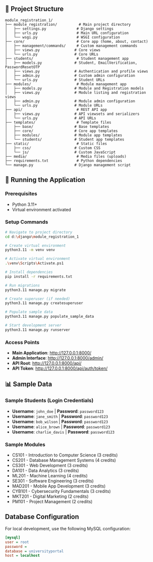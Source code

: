 
## 📁 Project Structure

```
module_registration_1/
├── module_registration/          # Main project directory
│   ├── settings.py              # Django settings
│   ├── urls.py                  # Main URL configuration
│   └── wsgi.py                  # WSGI configuration
├── core/                        # Core app (home, about, contact)
│   ├── management/commands/     # Custom management commands
│   ├── views.py                # Core views
│   └── urls.py                 # Core URLs
├── students/                    # Student management app
│   ├── models.py               # Student, EmailVerification, PasswordResetOTP
│   ├── views.py                # Authentication and profile views
│   ├── admin.py                # Custom admin configuration
│   └── urls.py                 # Student URLs
├── modules/                     # Module management app
│   ├── models.py               # Module and Registration models
│   ├── views.py                # Module listing and registration views
│   ├── admin.py                # Module admin configuration
│   └── urls.py                 # Module URLs
├── api/                         # REST API app
│   ├── views.py                # API viewsets and serializers
│   └── urls.py                 # API URLs
├── templates/                   # Template files
│   ├── base/                   # Base templates
│   ├── core/                   # Core app templates
│   ├── modules/                # Module app templates
│   └── students/               # Student app templates
├── static/                      # Static files
│   ├── css/                    # Custom CSS
│   └── js/                     # Custom JavaScript
├── media/                       # Media files (uploads)
├── requirements.txt             # Python dependencies
└── manage.py                   # Django management script
```

## 🚀 Running the Application

### Prerequisites
- Python 3.11+
- Virtual environment activated

### Setup Commands
```bash
# Navigate to project directory
cd d:\django\module_registration_1

# Create virtual environment
python3.11 -m venv venv

# Activate virtual environment
.\venv\Scripts\Activate.ps1

# Install dependencies
pip install -r requirements.txt

# Run migrations
python3.11 manage.py migrate

# Create superuser (if needed)
python3.11 manage.py createsuperuser

# Populate sample data
python3.11 manage.py populate_sample_data

# Start development server
python3.11 manage.py runserver
```

### Access Points
- **Main Application**: http://127.0.0.1:8000/
- **Admin Interface**: http://127.0.0.1:8000/admin/
- **API Root**: http://127.0.0.1:8000/api/
- **API Token**: http://127.0.0.1:8000/api/auth/token/

## 📊 Sample Data

### Sample Students (Login Credentials)
- **Username**: `john_doe` | **Password**: `password123`
- **Username**: `jane_smith` | **Password**: `password123`
- **Username**: `bob_wilson` | **Password**: `password123`
- **Username**: `alice_brown` | **Password**: `password123`
- **Username**: `charlie_davis` | **Password**: `password123`

### Sample Modules
- CS101 - Introduction to Computer Science (3 credits)
- CS201 - Database Management Systems (4 credits)
- CS301 - Web Development (3 credits)
- DA101 - Data Analytics (3 credits)
- ML201 - Machine Learning (4 credits)
- SE301 - Software Engineering (3 credits)
- MAD201 - Mobile App Development (3 credits)
- CYB101 - Cybersecurity Fundamentals (3 credits)
- MKT201 - Digital Marketing (2 credits)
- PM101 - Project Management (2 credits)


## Database Configuration
For local development, use the following MySQL configuration:
```ini
[mysql]
user = root
password = 
database = universityportal
host = localhost
```